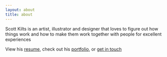 ```yaml
---
layout: about
title: about
---
```


Scott Kilts is an artist, illustrator and designer that loves to figure out how things work and how to make them work together with people for excellent experiences

View his [resume](../resume/), check out his [portfolio](/work/), or [get in touch](/contact/)